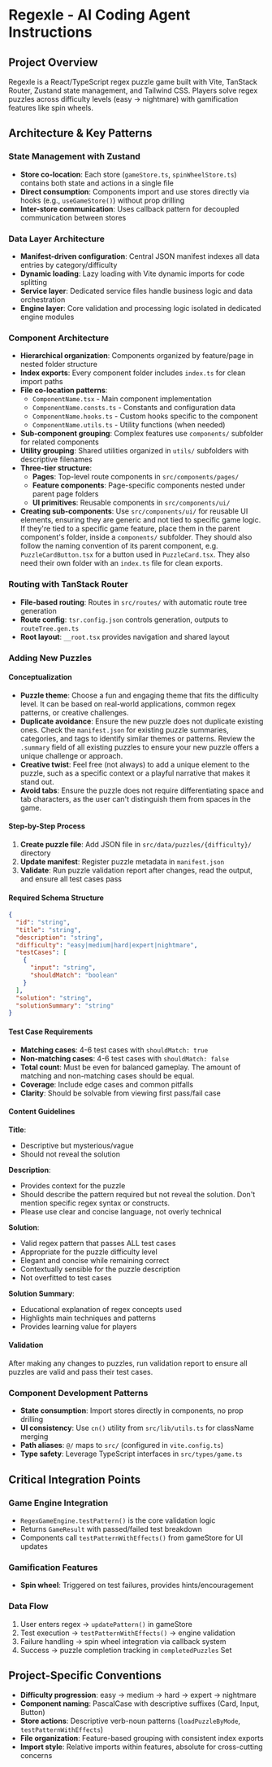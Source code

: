 # Regexle - AI Coding Agent Instructions

## Project Overview

Regexle is a React/TypeScript regex puzzle game built with Vite, TanStack Router, Zustand state management, and Tailwind CSS. Players solve regex puzzles across difficulty levels (easy → nightmare) with gamification features like spin wheels.

## Architecture & Key Patterns

### State Management with Zustand

- **Store co-location**: Each store (`gameStore.ts`, `spinWheelStore.ts`) contains both state and actions in a single file
- **Direct consumption**: Components import and use stores directly via hooks (e.g., `useGameStore()`) without prop drilling
- **Inter-store communication**: Uses callback pattern for decoupled communication between stores

### Data Layer Architecture

- **Manifest-driven configuration**: Central JSON manifest indexes all data entries by category/difficulty
- **Dynamic loading**: Lazy loading with Vite dynamic imports for code splitting
- **Service layer**: Dedicated service files handle business logic and data orchestration
- **Engine layer**: Core validation and processing logic isolated in dedicated engine modules

### Component Architecture

- **Hierarchical organization**: Components organized by feature/page in nested folder structure
- **Index exports**: Every component folder includes `index.ts` for clean import paths
- **File co-location patterns**:
  - `ComponentName.tsx` - Main component implementation
  - `ComponentName.consts.ts` - Constants and configuration data
  - `ComponentName.hooks.ts` - Custom hooks specific to the component
  - `ComponentName.utils.ts` - Utility functions (when needed)
- **Sub-component grouping**: Complex features use `components/` subfolder for related components
- **Utility grouping**: Shared utilities organized in `utils/` subfolders with descriptive filenames
- **Three-tier structure**:
  - **Pages**: Top-level route components in `src/components/pages/`
  - **Feature components**: Page-specific components nested under parent page folders
  - **UI primitives**: Reusable components in `src/components/ui/`
- **Creating sub-components**: Use `src/components/ui/` for reusable UI elements, ensuring they are generic and not tied to specific game logic. If they're tied to a specific game feature, place them in the parent component's folder, inside a `components/` subfolder. They should also follow the naming convention of its parent component, e.g. `PuzzleCardButton.tsx` for a button used in `PuzzleCard.tsx`. They also need their own folder with an `index.ts` file for clean exports.

### Routing with TanStack Router

- **File-based routing**: Routes in `src/routes/` with automatic route tree generation
- **Route config**: `tsr.config.json` controls generation, outputs to `routeTree.gen.ts`
- **Root layout**: `__root.tsx` provides navigation and shared layout

### Adding New Puzzles

#### Conceptualization

- **Puzzle theme**: Choose a fun and engaging theme that fits the difficulty level. It can be based on real-world applications, common regex patterns, or creative challenges.
- **Duplicate avoidance**: Ensure the new puzzle does not duplicate existing ones. Check the `manifest.json` for existing puzzle summaries, categories, and tags to identify similar themes or patterns. Review the `.summary` field of all existing puzzles to ensure your new puzzle offers a unique challenge or approach.
- **Creative twist**: Feel free (not always) to add a unique element to the puzzle, such as a specific context or a playful narrative that makes it stand out.
- **Avoid tabs**: Ensure the puzzle does not require differentiating space and tab characters, as the user can't distinguish them from spaces in the game.

#### Step-by-Step Process

1. **Create puzzle file**: Add JSON file in `src/data/puzzles/{difficulty}/` directory
2. **Update manifest**: Register puzzle metadata in `manifest.json`
3. **Validate**: Run puzzle validation report after changes, read the output, and ensure all test cases pass

#### Required Schema Structure

```json
{
  "id": "string",
  "title": "string",
  "description": "string",
  "difficulty": "easy|medium|hard|expert|nightmare",
  "testCases": [
    {
      "input": "string",
      "shouldMatch": "boolean"
    }
  ],
  "solution": "string",
  "solutionSummary": "string"
}
```

#### Test Case Requirements

- **Matching cases**: 4-6 test cases with `shouldMatch: true`
- **Non-matching cases**: 4-6 test cases with `shouldMatch: false`
- **Total count**: Must be even for balanced gameplay. The amount of matching and non-matching cases should be equal.
- **Coverage**: Include edge cases and common pitfalls
- **Clarity**: Should be solvable from viewing first pass/fail case

#### Content Guidelines

**Title**:

- Descriptive but mysterious/vague
- Should not reveal the solution

**Description**:

- Provides context for the puzzle
- Should describe the pattern required but not reveal the solution. Don't mention specific regex syntax or constructs.
- Please use clear and concise language, not overly technical

**Solution**:

- Valid regex pattern that passes ALL test cases
- Appropriate for the puzzle difficulty level
- Elegant and concise while remaining correct
- Contextually sensible for the puzzle description
- Not overfitted to test cases

**Solution Summary**:

- Educational explanation of regex concepts used
- Highlights main techniques and patterns
- Provides learning value for players

#### Validation

After making any changes to puzzles, run validation report to ensure all puzzles are valid and pass their test cases.

### Component Development Patterns

- **State consumption**: Import stores directly in components, no prop drilling
- **UI consistency**: Use `cn()` utility from `src/lib/utils.ts` for className merging
- **Path aliases**: `@/` maps to `src/` (configured in `vite.config.ts`)
- **Type safety**: Leverage TypeScript interfaces in `src/types/game.ts`

## Critical Integration Points

### Game Engine Integration

- `RegexGameEngine.testPattern()` is the core validation logic
- Returns `GameResult` with passed/failed test breakdown
- Components call `testPatternWithEffects()` from gameStore for UI updates

### Gamification Features

- **Spin wheel**: Triggered on test failures, provides hints/encouragement

### Data Flow

1. User enters regex → `updatePattern()` in gameStore
2. Test execution → `testPatternWithEffects()` → engine validation
3. Failure handling → spin wheel integration via callback system
4. Success → puzzle completion tracking in `completedPuzzles` Set

## Project-Specific Conventions

- **Difficulty progression**: easy → medium → hard → expert → nightmare
- **Component naming**: PascalCase with descriptive suffixes (Card, Input, Button)
- **Store actions**: Descriptive verb-noun patterns (`loadPuzzleByMode`, `testPatternWithEffects`)
- **File organization**: Feature-based grouping with consistent index exports
- **Import style**: Relative imports within features, absolute for cross-cutting concerns
